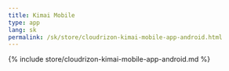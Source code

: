 ```yaml
---
title: Kimai Mobile
type: app 
lang: sk
permalink: /sk/store/cloudrizon-kimai-mobile-app-android.html
---
```


{% include store/cloudrizon-kimai-mobile-app-android.md %}
